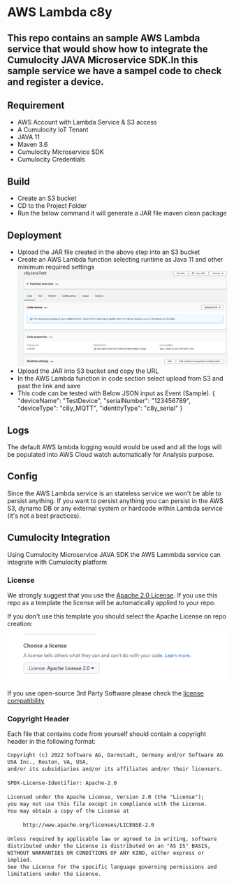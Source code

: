# AWS Lambda c8y
This repo contains an sample AWS Lambda service that would show how to integrate the Cumulocity JAVA Microservice SDK.In this sample service we have a sampel code to check and register a device.
---

## Requirement

 - AWS Account with Lambda Service & S3 access
 - A Cumulocity IoT Tenant
 - JAVA 11
 - Maven 3.6
 - Cumulocity Microservice SDK
 - Cumulocity Credentials

## Build
 - Create an S3 bucket
 - CD to the Project Folder
 - Run the below command it will generate a JAR file
     maven clean package


## Deployment

* Upload the JAR file created in the above step into an S3 bucket
* Create an AWS Lambda function selecting runtime as Java 11 and other minimum required settings
![Alt text](image.png)
* Upload the JAR into S3 bucket and copy the URL
* In the AWS Lambda function in code section select upload from S3 and past the link and save
* This code can be tested with Below JSON input as Event (Sample).
{
  "deviceName": "TestDevice",
  "serialNumber": "123456789",
  "deviceType": "c8y_MQTT",
  "identityType": "c8y_serial"
}


## Logs
The default AWS lambda logging would would be used and all the logs will be populated into AWS Cloud watch automatically for Analysis purpose.

## Config

Since the AWS Lambda service is an stateless service we won't be able to persist anything. If you want to persist anything you can persist in the AWS S3, dynamo DB or any external system or hardcode within Lambda service (it's not a best practices).

## Cumulocity Integration

Using Cumulocity Microservice JAVA SDK the AWS Lammbda service can integrate with Cumulocity platform 

### License
We strongly suggest that you use the [Apache 2.0 License](https://www.apache.org/licenses/LICENSE-2.0).
If you use this repo as a template the license will be automatically applied to your repo.

If you don't use this template you should select the Apache License on repo creation:

![img_2.png](img_2.png)

If you use open-source 3rd Party Software please check the [license compatibility](https://joinup.ec.europa.eu/collection/eupl/solution/joinup-licensing-assistant/jla-compatibility-checker) 

### Copyright Header

Each file that contains code from yourself should contain a copyright header in the following format:
````
Copyright (c) 2022 Software AG, Darmstadt, Germany and/or Software AG USA Inc., Reston, VA, USA,
and/or its subsidiaries and/or its affiliates and/or their licensors.

SPDX-License-Identifier: Apache-2.0

Licensed under the Apache License, Version 2.0 (the "License");
you may not use this file except in compliance with the License.
You may obtain a copy of the License at

     http://www.apache.org/licenses/LICENSE-2.0

Unless required by applicable law or agreed to in writing, software
distributed under the License is distributed on an "AS IS" BASIS,
WITHOUT WARRANTIES OR CONDITIONS OF ANY KIND, either express or implied.
See the License for the specific language governing permissions and
limitations under the License.

````



